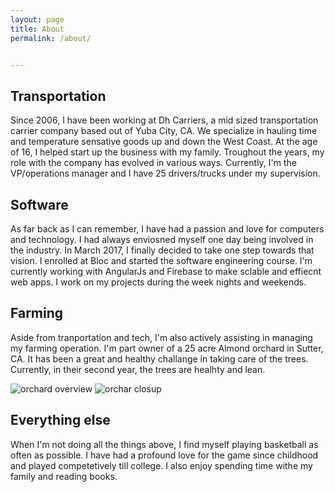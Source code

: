 ```yaml
---
layout: page
title: About
permalink: /about/


---
```


## Transportation

Since 2006, I have been working at Dh Carriers, a mid sized transportation carrier company based out of Yuba City, CA. We specialize in hauling time and temperature sensative goods up and down the West Coast. At the age of 16, I helped start up the business with my family. Troughout the years, my role with the company has evolved in various ways. Currently, I'm the VP/operations manager and  I have 25 drivers/trucks under my supervision.

## Software

As far back as I can remember, I have had a passion and love for computers and technology. I had always enviosned myself one day being involved in the industry. In March 2017, I finally decided to take one step towards that vision. I enrolled at Bloc and started the software engineering course. I'm currently working with AngularJs and Firebase to make sclable and effiecnt web apps. I work on my projects during the week nights and weekends. 

## Farming

Aside from tranportation and tech, I'm also actively assisting in managing my farming operation. I'm part owner of a 25 acre Almond orchard in Sutter, CA. It has been a great and healthy challange in taking care of the trees. Currently, in their second year, the trees are healhty and lean. 

![orchard overview]({{site.baseurl}}/img/orchard-overview.jpg)
![orchar closup]({{site.baseurl}}/img/orchard-closeup.jpg)

## Everything else

When I'm not doing all the things above, I find myself playing basketball as often as possible. I have had a profound love for the game since childhood and played competetively till college. I also enjoy spending time withe my family and reading books.